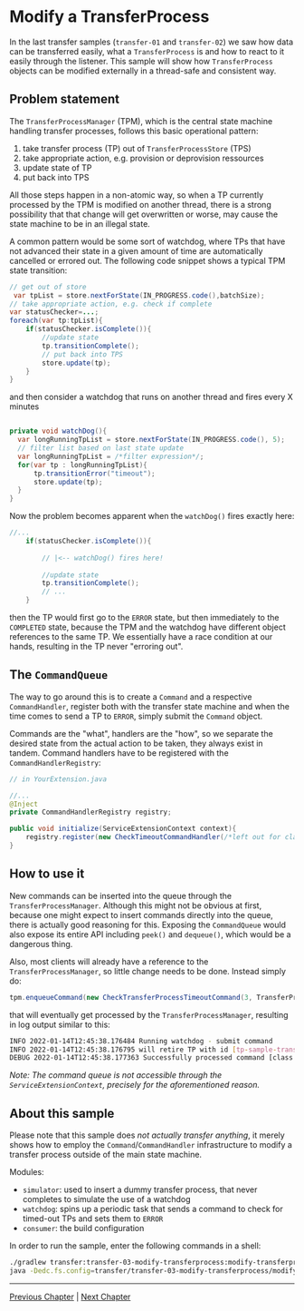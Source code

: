 # Modify a TransferProcess

In the last transfer samples (`transfer-01` and `transfer-02`) we saw how data can be transferred easily, what a
`TransferProcess` is and how to react to it easily through the listener. This sample will show how `TransferProcess`
objects can be modified externally in a thread-safe and consistent way.

## Problem statement

The `TransferProcessManager` (TPM), which is the central state machine handling transfer processes, follows this basic
operational pattern:

1. take transfer process (TP) out of `TransferProcessStore` (TPS)
2. take appropriate action, e.g. provision or deprovision ressources
3. update state of TP
4. put back into TPS

All those steps happen in a non-atomic way, so when a TP currently processed by the TPM is modified on another thread,
there is a strong possibility that that change will get overwritten or worse, may cause the state machine to be in an
illegal state.

A common pattern would be some sort of watchdog, where TPs that have not advanced their state in a given amount of time
are automatically cancelled or errored out. The following code snippet shows a typical TPM state transition:

```java
// get out of store
 var tpList = store.nextForState(IN_PROGRESS.code(),batchSize);
// take appropriate action, e.g. check if complete
var statusChecker=...;
foreach(var tp:tpList){
    if(statusChecker.isComplete()){
        //update state
        tp.transitionComplete();
        // put back into TPS
        store.update(tp);
    }
}
```
and then consider a watchdog that runs on another thread and fires every X minutes
```java

private void watchDog(){
  var longRunningTpList = store.nextForState(IN_PROGRESS.code(), 5);
  // filter list based on last state update
  var longRunningTpList = /*filter expression*/;
  for(var tp : longRunningTpList){
      tp.transitionError("timeout");
      store.update(tp);
  }
}
```

Now the problem becomes apparent when the `watchDog()` fires exactly here:
```java
//...
    if(statusChecker.isComplete()){
        
        // |<-- watchDog() fires here!
            
        //update state
        tp.transitionComplete();
        // ...
    }
```

then the TP would first go to the `ERROR` state, but then immediately to the `COMPLETED` state, because the TPM and the watchdog
have different object references to the same TP. We essentially have a race condition at our hands, resulting in the TP never 
"erroring out".

## The `CommandQueue`
The way to go around this is to create a `Command` and a respective `CommandHandler`, register both with the transfer state machine and 
when the time comes to send a TP to `ERROR`, simply submit the `Command` object.

Commands are the "what", handlers are the "how", so we separate the desired state from the actual action to be taken, they always exist
in tandem. Command handlers have to be registered with the `CommandHandlerRegistry`:
```java
// in YourExtension.java

//...
@Inject
private CommandHandlerRegistry registry;

public void initialize(ServiceExtensionContext context){
    registry.register(new CheckTimeoutCommandHandler(/*left out for clarity*/);
}
```

## How to use it 
New commands can be inserted into the queue through the `TransferProcessManager`. Although this might not be obvious at first, because
one might expect to insert commands directly into the queue, there is actually good reasoning for this.
Exposing the `CommandQueue` would also expose its entire API including `peek()` and `dequeue()`, which would be a dangerous thing.

Also, most clients will already have a reference to the `TransferProcessManager`, so little change needs to be done. Instead simply
do:
```java
tpm.enqueueCommand(new CheckTransferProcessTimeoutCommand(3, TransferProcessStates.IN_PROGRESS, Duration.ofSeconds(10)));
```

that will eventually get processed by the `TransferProcessManager`, resulting in log output similar to this: 

```bash
INFO 2022-01-14T12:45:38.176484 Running watchdog - submit command
INFO 2022-01-14T12:45:38.176795 will retire TP with id [tp-sample-transfer-02] due to timeout
DEBUG 2022-01-14T12:45:38.177363 Successfully processed command [class CheckTransferProcessTimeoutCommand]
```

_Note: The command queue is not accessible through the `ServiceExtensionContext`, precisely for the aforementioned reason._

## About this sample
Please note that this sample does _not actually transfer anything_, it merely shows how to employ the `Command`/`CommandHandler`
infrastructure to modify a transfer process outside of the main state machine.

Modules:
- `simulator`: used to insert a dummy transfer process, that never completes to simulate the use of a watchdog
- `watchdog`: spins up a periodic task that sends a command to check for timed-out TPs and sets them to `ERROR`
- `consumer`: the build configuration

In order to run the sample, enter the following commands in a shell:

```bash
./gradlew transfer:transfer-03-modify-transferprocess:modify-transferprocess-consumer:build
java -Dedc.fs.config=transfer/transfer-03-modify-transferprocess/modify-transferprocess-consumer/config.properties -jar transfer/transfer-03-modify-transferprocess/modify-transferprocess-consumer/build/libs/consumer.jar
```

---

[Previous Chapter](../transfer-02-file-transfer-listener/README.md) | [Next Chapter](../transfer-04-open-telemetry/README.md)